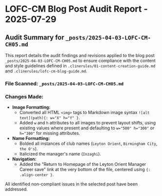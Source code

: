 # LOFC-CM Blog Post Audit Report - 2025-07-29

## Audit Summary for `_posts/2025-04-03-LOFC-CM-CH05.md`

This report details the audit findings and revisions applied to the blog post `_posts/2025-04-03-LOFC-CM-CH05.md` to ensure compliance with the content and style guidelines defined in `.clinerules/01-content-creation-guide.md` and `.clinerules/lofc-cm-blog-guide.md`.

### File Scanned: `_posts/2025-04-03-LOFC-CM-CH05.md`

### Changes Made:

*   **Image Formatting:**
    *   Converted all HTML `<img>` tags to Markdown image syntax `![alt text](path){: w="X" h="Y" }`.
    *   Added `w` and `h` attributes to all images to prevent layout shifts, using existing values where present and defaulting to `w="500" h="300"` or `h="300"` for missing attributes.
*   **Name Formatting:**
    *   Bolded all instances of club names (`Leyton Orient`, `Birmingham City`, `the O's`).
    *   Italicized the manager's name (`Inzaghi`).
*   **Navigation:**
    *   Added the "Return to Homepage of the Leyton Orient Manager Career save" link at the very bottom of the file, centered using `{: .align-center }`.

All identified non-compliant issues in the selected post have been addressed.
